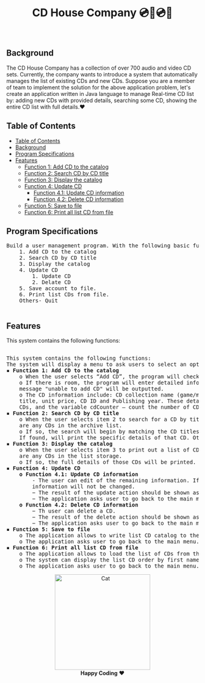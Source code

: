 <div align="center">
  <br>
  <h1>CD House Company 💿📀💿📀</h1>
</div>
<br>

## Background
The CD House Company has a collection of over 700 audio and video CD sets. Currently, the company wants to
introduce a system that automatically manages the list of existing CDs and new CDs.
Suppose you are a member of team to implement the solution for the above application problem, let's create an
application written in Java language to manage Real-time CD list by: adding new CDs with provided details,
searching some CD, showing the entire CD list with full details.❤️

## Table of Contents
- [Table of Contents](#table-of-contents)
- [Background](#Background)
- [Program Specifications](#program-specification)
- [Features](#Features)
    - [Function 1: Add CD to the catalog](#function1)
    - [Function 2: Search CD by CD title](#function2)
    - [Function 3: Display the catalog](#function3)
    - [Function 4: Update CD](#function4)
       - [Function 4.1: Update CD information](#function4-1)
       - [Function 4.2: Delete CD information](#function4-2)
    - [Function 5: Save to file](#function5)
    - [Function 6: Print all list CD from file](#function6)
## Program Specifications
<pre>
Build a user management program. With the following basic functions:
	1. Add CD to the catalog
	2. Search CD by CD title
	3. Display the catalog
	4. Update CD
		1. Update CD
		2. Delate CD
	5. Save account to file.
	6. Print list CDs from file.
	Others- Quit
 </pre>
## Features
This system contains the following functions:
<pre> 
This system contains the following functions:
The system will display a menu to ask users to select an option.
<strong>▪ Function 1: Add CD to the catalog</strong>
	o When the user selects “Add CD”, the program will check for free space in the CD-containing array.
	o If there is room, the program will enter detailed information about the CD. Otherwise, the
	message "unable to add CD" will be outputted.
	o The CD information include: CD collection name (game/movie/music), CD type (audio/video),
	title, unit price, CD ID and Publishing year. These details will be stored in the array containing the
	CDs, and the variable cdCounter – count the number of CDs – will be increased by 1 unit.
<strong>▪ Function 2: Search CD by CD title </strong>
	o When the user selects item 2 to search for a CD by title, the program will check how many there
	are any CDs in the archive list.
	o If so, the search will begin by matching the CD titles entered by the user with the saved CD titles.
	If found, will print the specific details of that CD. Otherwise, the system will give an error message.
<strong>▪ Function 3: Display the catalog</strong>
	o When the user selects item 3 to print out a list of CDs, the program will check how many there
	are any CDs in the list storage.
	o If so, the full details of those CDs will be printed.
<strong>▪ Function 4: Update CD</strong>
	<strong>o Function 4.1: Update CD information </strong>
		- The user can edit of the remaining information. If the inputted Information is blank, the old
		information will not be changed.
		− The result of the update action should be shown as success or fail status.
		− The application asks user to go back to the main menu.
	<strong>o Function 4.2: Delete CD information</strong>
		− Th user can delete a CD.
		− The result of the delete action should be shown as success or fail status.
		− The application asks user to go back to the main menu.
<strong>▪ Function 5: Save to file </strong>
	o The application allows to write list CD catalog to the CD.dat file.
	o The application asks user to go back to the main menu.
<strong>▪ Function 6: Print all list CD from file </strong>
	o The application allows to load the list of CDs from the file into Collection Type
	o The system can display the list CD order by first name.
	o The application asks user to go back to the main menu.
</pre>
  <p align="center">
  <img alt="Cat" width="250px" src="https://github.com/caocong2404/caocong2404/blob/main/cat-coding.png"/>
  <br>
  <strong>Happy Coding</strong> ❤️
</p>

